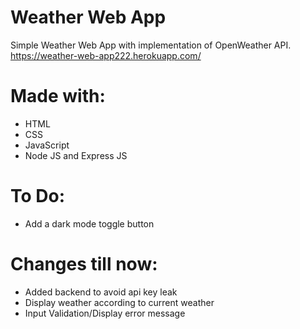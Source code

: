 # Weather Web App

Simple Weather Web App with implementation of OpenWeather API.
https://weather-web-app222.herokuapp.com/

# Made with:
* HTML
* CSS
* JavaScript
* Node JS and Express JS

# To Do:
* Add a dark mode toggle button

# Changes till now:
* Added backend to avoid api key leak
* Display weather according to current weather
* Input Validation/Display error message